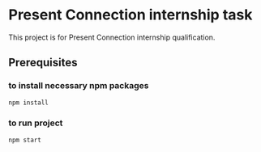 # Present Connection internship task

This project is for Present Connection internship qualification. 

## Prerequisites

### to install necessary npm packages
```bash
npm install
```

### to run project
```bash
npm start
```



